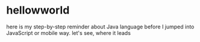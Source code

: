 # hellowworld
here is my step-by-step reminder about Java language before I jumped into JavaScript or mobile way. let's see, where it leads
